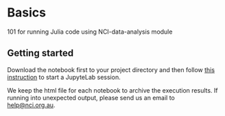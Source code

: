 # Basics

101 for running Julia code using NCI-data-analysis module

## Getting started

Download the notebook first to your project directory and then follow [this instruction](https://opus.nci.org.au/display/DAE/Running+Data+Analysis+Julia+Notebooks) to start a JupyteLab session.

We keep the html file for each notebook to archive the execution results. If running into unexpected output, please send us an email to help@nci.org.au.  
